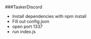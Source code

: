 ###TaskerDiscord
- Install dependencies with npm install
- Fill out config.json
- open port 1337
- run index.js
